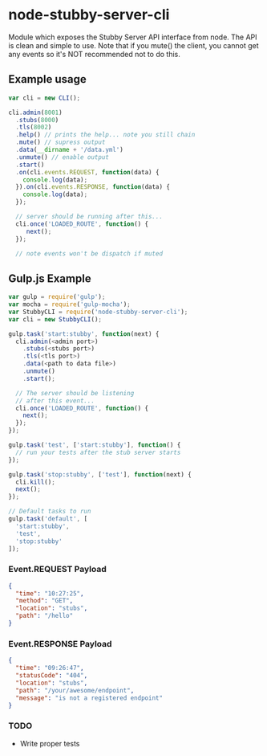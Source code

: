 # node-stubby-server-cli
Module which exposes the Stubby Server API interface from node. The API is clean and simple to use. Note that if you
mute() the client, you cannot get any events so it's NOT recommended not to do this.

## Example usage
```javascript
var cli = new CLI();

cli.admin(8001)
  .stubs(8000)
  .tls(8002)
  .help() // prints the help... note you still chain
  .mute() // supress output
  .data(__dirname + '/data.yml')
  .unmute() // enable output
  .start()
  .on(cli.events.REQUEST, function(data) {
    console.log(data);
  }).on(cli.events.RESPONSE, function(data) {
    console.log(data);
  });

  // server should be running after this...
  cli.once('LOADED_ROUTE', function() {
     next();
  });

  // note events won't be dispatch if muted
```

## Gulp.js Example
```javascript
var gulp = require('gulp');
var mocha = require('gulp-mocha');
var StubbyCLI = require('node-stubby-server-cli');
var cli = new StubbyCLI();

gulp.task('start:stubby', function(next) {
  cli.admin(<admin port>)
    .stubs(<stubs port>)
    .tls(<tls port>)
    .data(<path to data file>)
    .unmute()
    .start();

  // The server should be listening
  // after this event...
  cli.once('LOADED_ROUTE', function() {
    next();
  });
});

gulp.task('test', ['start:stubby'], function() {
  // run your tests after the stub server starts
});

gulp.task('stop:stubby', ['test'], function(next) {
  cli.kill();
  next();
});

// Default tasks to run
gulp.task('default', [
  'start:stubby',
  'test',
  'stop:stubby'
]);
```

### Event.REQUEST Payload
```json
{ 
  "time": "10:27:25",
  "method": "GET",
  "location": "stubs",
  "path": "/hello"
}
```

### Event.RESPONSE Payload
```json
{
  "time": "09:26:47",
  "statusCode": "404",
  "location": "stubs",
  "path": "/your/awesome/endpoint",
  "message": "is not a registered endpoint"
}
```
### TODO
- Write proper tests